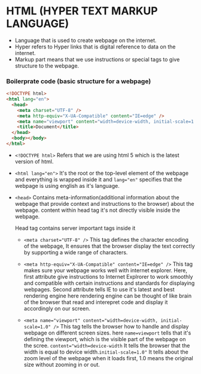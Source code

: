 # **HTML (HYPER TEXT MARKUP LANGUAGE)**

- Language that is used to create webpage on the internet.
- Hyper refers to Hyper links that is digital reference to data on the internet.
- Markup part means that we use instructions or special tags to give structure to the webpage.

### **Boilerprate code (basic structure for a webpage)**

```html
<!DOCTYPE html>
<html lang="en">
  <head>
    <meta charset="UTF-8" />
    <meta http-equiv="X-UA-Compatible" content="IE=edge" />
    <meta name="viewport" content="width=device-width, initial-scale=1.0" />
    <title>Document</title>
  </head>
  <body></body>
</html>
```

- `<!DOCTYPE html>` Refers that we are using html 5 which is the latest version of html.

- `<html lang="en">` It's the root or the top-level element of the webpage and everything is wrapped inside it and `lang="en"` specifies that the webpage is using english as it's language.

- `<head>` Contains meta-information(additional information about the webpage that provide context and instructions to the browser) about the webpage. content within head tag it's not directly visible inside the webpage.

  Head tag contains server important tags inside it

  - `<meta charset="UTF-8" />` This tag defines the character encoding of the webpage, It ensures that the browser display the text correctly by supporting a wide range of characters.

  - `<meta http-equiv="X-UA-Compatible" content="IE=edge" />` This tag makes sure your webpage works well with internet explorer. Here, first attribute give instructions to Internet Explrorer to work smoothly and compatible with certain instructions and standards for displaying webpages. Second attribute tells IE to use it's latest and best rendering engine
    here rendering engine can be thought of like brain of the browser that read and interepret code and display it accordingly on our screen.

  - `<meta name="viewport" content="width=device-width, initial-scale=1.0" />` This tag tells the browser how to handle and display webpage on different screen sizes. here `name=viewport` tells that it's defining the viewport, which is the visible part of the webpage on the scree. `content="width=device-width` It tells the browser that the width is equal to device width.`initial-scale=1.0"` It tells about the zoom level of the webpage when it loads first, 1.0 means the original size without zooming in or out.
